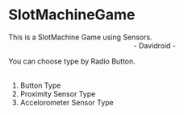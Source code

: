 # SlotMachineGame

This is a SlotMachine Game using Sensors. <br>
&nbsp;&nbsp;&nbsp;&nbsp;&nbsp;&nbsp;&nbsp;&nbsp;&nbsp;&nbsp;&nbsp;&nbsp;&nbsp;&nbsp;&nbsp;
&nbsp;&nbsp;&nbsp;&nbsp;&nbsp;&nbsp;&nbsp;&nbsp;&nbsp;&nbsp;&nbsp;&nbsp;&nbsp;&nbsp;&nbsp;
&nbsp;&nbsp;&nbsp;&nbsp;&nbsp;&nbsp;&nbsp;&nbsp;&nbsp;&nbsp;&nbsp;&nbsp;&nbsp;&nbsp;&nbsp;
&nbsp;&nbsp;&nbsp;&nbsp;&nbsp;&nbsp;&nbsp;&nbsp;&nbsp;&nbsp;&nbsp;&nbsp;&nbsp;&nbsp;&nbsp;- Davidroid -

You can choose type by Radio Button. <br><br>
1) Button Type <br>
2) Proximity Sensor Type <br>
3) Accelorometer Sensor Type
